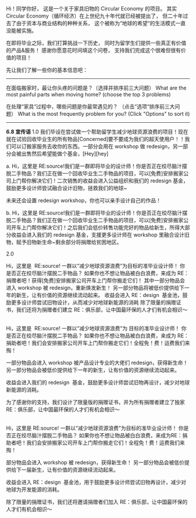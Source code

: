 Hi！同学你好，
这是一个关于家具旧物的 Circular Economy 的项目。
其实 Circular Economy（循环经济）在上世纪九十年代就已经被提出了，
但二十年过去了由于资本与商业结构的种种关系，
这个被称为“地球的希望“的生活模式一直没能被实施。

在即将毕业之际，我们打算挑战一下历史，
同时为留学生们提供一些真正有价值的产品&服务！
感谢你愿意花时间填这个问卷，
支持我们完成这个很难但很有价值的项目！

先让我们了解一些你的基本信息吧：

---

在面临搬家时，最让你头疼的问题是？（选择并排序前三大问题）
What are the most painful parts when moving home? (choose the top 3 problems)

在处理“家具“过程中，哪些问题是你最常遇见的？
（点击“选项“排序前三大问题）
What is the most frequently problem for you? (Click "Options" to sort it)

---

**6.8 宣传语**
1.0
我们毕设在尝试做一个帮助留学生减少地球资源浪费的项目！现在就在试验回收毕业生的所有物品[Concerned]要不要成为我们的超天使用户！！我们可以订搬家服务去收你的东西。一部分会用在 workshop 做 redesign，另一部分会被出售然后希望能做个基金，[Hey][hey]

a.
Hi，这里是 RE:source!我们是一群即将毕业的设计师！你是否正在绞尽脑汁摆脱二手物品？我们正在做一个回收毕业生二手物品的项目，可以[免费]安排搬家公司上门帮你解决它们！二次销售的收益会进入公益组织和我们的 redesign 基金，鼓励更多设计师尝试融合设计旧物，拯救我们的地球~

未来还会设置 redesign workshop，你也可以亲手设计自己的作品！

b.
Hi，这里是 RE:source!我们是一群即将毕业的设计师！你是否正在绞尽脑汁摆脱二手物品？我们正在做一个回收毕业生二手物品的项目，可以[免费]安排搬家公司开车上门帮你解决它们！之后我们会低价转售功能完好的物品给新生，所得大部分收益会进入我们的 redesign 基金，支援更多设计师在 workshop 里融合设计旧物，赋予旧物新生命~剩余部分将捐赠给贫困地区。

2.0

Hi，这里是  RE:source! 一群以“减少地球资源浪费”为目标的准毕业设计师！
你是否正在绞尽脑汁摆脱二手物品？
如果你也不想让物品被白白浪费，来成为 RE：捐赠者吧！获得[免费]安排搬家公司开车上门帮你搬走它们！
其中一部分物品会进入 workshop 被 redesign，重新焕发新生！
另一部分物品将被低价提供给下一年的新生，让有价值的资源继续流动起来。
收益会进入 RE：design  基金池，鼓励更多设计师尝试旧物设计，从而减少对地球新能源的消耗
除了限量的捐赠证书，我们还将为捐赠者们建立 RE：俱乐部，让中国最环保的人才们有机会相识～

<br/>
Hi，这里是  RE:source! 一群以“减少地球资源浪费”为 目标的准毕业设计师！
你是否正在绞尽脑汁摆脱二手物品？
如果你也不想让物品被白白浪费，来成为 RE：捐助者吧！我们会安排搬家公司开车上门帮你搬走它们！全程免！费！运费我们来掏！

一部分物品会进入 workshop 被产品设计专业的大佬们 redesign，获得新生命！
另一部分物品会被低价提供给下一年的新生，让有价值的资源继续流动起来。

收益会进入我们的 redesign  基金，鼓励更多设计师尝试旧物再设计，减少对地球新能源的消耗。

为了感谢你的支持，我们设计了限量版的捐赠证书，并为所有捐赠者建立了独家 RE：俱乐部，让中国最环保的人才们有机会相识～

<br/>
Hi，这里是 RE:source! 一群以“减少地球资源浪费”为目标的准毕业设计师！
你是否正在绞尽脑汁摆脱二手物品？
如果你也不想让物品被白白浪费，来成为RE：捐助者吧！我们会安排搬家公司开车上门帮你搬走它们！全程免！费！运费我们来掏！

部分物品会进入 workshop 被 redesign，获得新生命！
另一部分物品会被低价提供给下一届新生，让有价值的资源继续流动起来。

收益会进入 RE：design  基金池，用于鼓励更多设计师尝试旧物再设计，减少对地球为开发能源的消耗。

除了限量的捐赠证书，我们还将邀请捐赠者们加入 RE：俱乐部，让中国最环保的人才们有机会相识～
